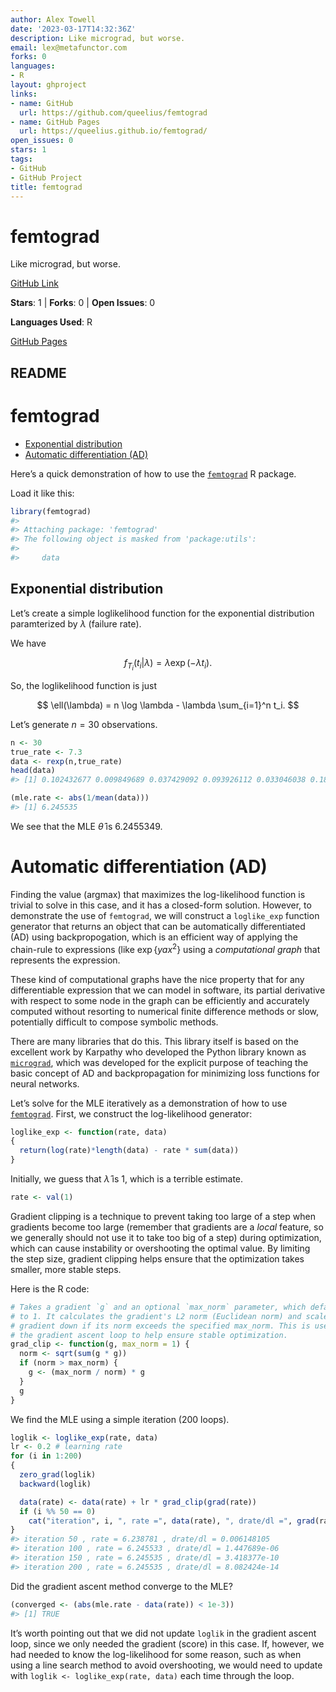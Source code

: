 ```yaml
---
author: Alex Towell
date: '2023-03-17T14:32:36Z'
description: Like micrograd, but worse.
email: lex@metafunctor.com
forks: 0
languages:
- R
layout: ghproject
links:
- name: GitHub
  url: https://github.com/queelius/femtograd
- name: GitHub Pages
  url: https://queelius.github.io/femtograd/
open_issues: 0
stars: 1
tags:
- GitHub
- GitHub Project
title: femtograd
---
```


# femtograd
Like micrograd, but worse.

[GitHub Link](https://github.com/queelius/femtograd)

**Stars**: 1 | **Forks**: 0 | **Open Issues**: 0

**Languages Used**: R

[GitHub Pages](https://queelius.github.io/femtograd/)

## README
femtograd
================

- <a href="#exponential-distribution"
  id="toc-exponential-distribution">Exponential distribution</a>
- <a href="#automatic-differentiation-ad"
  id="toc-automatic-differentiation-ad">Automatic differentiation (AD)</a>

Here’s a quick demonstration of how to use the
[`femtograd`](https://github.com/queelius/femtograd) R package.

Load it like this:

``` r
library(femtograd)
#> 
#> Attaching package: 'femtograd'
#> The following object is masked from 'package:utils':
#> 
#>     data
```

## Exponential distribution

Let’s create a simple loglikelihood function for the exponential
distribution paramterized by $\lambda$ (failure rate).

We have

$$
  f_{T_i}(t_i | \lambda) = \lambda \exp(-\lambda t_i).
$$

So, the loglikelihood function is just

$$
  \ell(\lambda) = n \log \lambda - \lambda \sum_{i=1}^n t_i.
$$

Let’s generate $n=30$ observations.

``` r
n <- 30
true_rate <- 7.3
data <- rexp(n,true_rate)
head(data)
#> [1] 0.102432677 0.009849689 0.037429092 0.093926112 0.033046038 0.181780460

(mle.rate <- abs(1/mean(data)))
#> [1] 6.245535
```

We see that the MLE $\hat\theta$ is 6.2455349.

# Automatic differentiation (AD)

Finding the value (argmax) that maximizes the
log-likelihood function is trivial to solve in this case, and it has a
closed-form solution. However, to demonstrate the use of `femtograd`, we
will construct a `loglike_exp` function generator that returns an object
that can be automatically differentiated (AD) using backpropogation,
which is an efficient way of applying the chain-rule to expressions
(like $\exp\{y a x^2\}$ using a *computational graph* that represents
the expression.

These kind of computational graphs have the nice property that for any
differentiable expression that we can model in software, its partial
derivative with respect to some node in the graph can be efficiently and
accurately computed without resorting to numerical finite difference
methods or slow, potentially difficult to compose symbolic methods.

There are many libraries that do this. This library itself is based on
the excellent work by Karpathy who developed the Python library known as
[`micrograd`](https://github.com/karpathy/micrograd), which was
developed for the explicit purpose of teaching the basic concept of AD
and backpropagation for minimizing loss functions for neural networks.

Let’s solve for the MLE iteratively as a demonstration of how to use
[`femtograd`](https://github.com/queelius/femtograd). First, we
construct the log-likelihood generator:

``` r
loglike_exp <- function(rate, data)
{
  return(log(rate)*length(data) - rate * sum(data))
}
```

Initially, we guess that $\hat\lambda$ is $1$, which is a terrible
estimate.

``` r
rate <- val(1)
```

Gradient clipping is a technique to prevent taking too large of a step
when gradients become too large (remember that gradients are a *local*
feature, so we generally should not use it to take too big of a step)
during optimization, which can cause instability or overshooting the
optimal value. By limiting the step size, gradient clipping helps ensure
that the optimization takes smaller, more stable steps.

Here is the R code:

``` r
# Takes a gradient `g` and an optional `max_norm` parameter, which defaults
# to 1. It calculates the gradient's L2 norm (Euclidean norm) and scales the
# gradient down if its norm exceeds the specified max_norm. This is used during
# the gradient ascent loop to help ensure stable optimization.
grad_clip <- function(g, max_norm = 1) {
  norm <- sqrt(sum(g * g))
  if (norm > max_norm) {
    g <- (max_norm / norm) * g
  }
  g
}
```

We find the MLE using a simple iteration (200 loops).

``` r
loglik <- loglike_exp(rate, data)
lr <- 0.2 # learning rate
for (i in 1:200)
{
  zero_grad(loglik)
  backward(loglik)

  data(rate) <- data(rate) + lr * grad_clip(grad(rate))
  if (i %% 50 == 0)
    cat("iteration", i, ", rate =", data(rate), ", drate/dl =", grad(rate), "\n")
}
#> iteration 50 , rate = 6.238781 , drate/dl = 0.006148105 
#> iteration 100 , rate = 6.245533 , drate/dl = 1.447689e-06 
#> iteration 150 , rate = 6.245535 , drate/dl = 3.418377e-10 
#> iteration 200 , rate = 6.245535 , drate/dl = 8.082424e-14
```

Did the gradient ascent method converge to the MLE?

``` r
(converged <- (abs(mle.rate - data(rate)) < 1e-3))
#> [1] TRUE
```

It’s worth pointing out that we did not update `loglik` in the gradient
ascent loop, since we only needed the gradient (score) in this case. If,
however, we had needed to know the log-likelihood for some reason, such
as when using a line search method to avoid overshooting, we would need
to update with `loglik <- loglike_exp(rate, data)` each time through the
loop.
